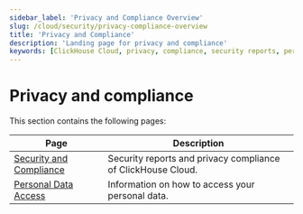 ```yaml
---
sidebar_label: 'Privacy and Compliance Overview'
slug: /cloud/security/privacy-compliance-overview
title: 'Privacy and Compliance'
description: 'Landing page for privacy and compliance'
keywords: [ClickHouse Cloud, privacy, compliance, security reports, personal data access, GDPR, CCPA, data protection, privacy policy]
---
```


# Privacy and compliance

This section contains the following pages:

| Page                                                                       | Description                                                  |
|----------------------------------------------------------------------------|--------------------------------------------------------------|
| [Security and Compliance](/cloud/security/security-and-compliance) | Security reports and privacy compliance of ClickHouse Cloud. |
| [Personal Data Access](/cloud/security/personal-data-access)       | Information on how to access your personal data.             |
